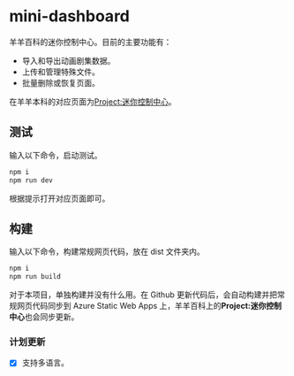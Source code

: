 # mini-dashboard

羊羊百科的迷你控制中心。目前的主要功能有：

- 导入和导出动画剧集数据。
- 上传和管理特殊文件。
- 批量删除或恢复页面。

在羊羊本科的对应页面为[Project:迷你控制中心](https://xyy.huijiwiki.com/wiki/Project:迷你控制中心)。

## 测试

输入以下命令，启动测试。

```cmd
npm i
npm run dev
```

根据提示打开对应页面即可。

## 构建

输入以下命令，构建常规网页代码，放在 dist 文件夹内。

```cmd
npm i
npm run build
```

对于本项目，单独构建并没有什么用。在 Github 更新代码后，会自动构建并把常规网页代码同步到 Azure Static Web Apps 上，羊羊百科上的**Project:迷你控制中心**也会同步更新。

### 计划更新

- [x] 支持多语言。